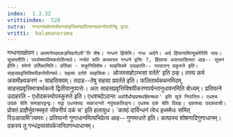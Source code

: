 ```yaml
---
index:  1.3.32
vrittiindex:  528
sutra:  गन्धनावक्षेपणसेवनसाहसिक्यप्रतियत्नप्रकनोपयोगेषु कृञः
vritti:  balamanorama 
---
```


गन्धनावक्षेपण। `आत्मनेपदमकत्र्रभिप्रायेऽपी'ति शेषः। गन्धनं हिंसेति। गन्ध अर्दने। अर्द हिंसायामित्युक्तेरिति भावः। सूचयतीति। परदोषमाविषकरोतीत्यर्थः। नन्वेवं सति कथमस्य गन्धने वृत्तिः ?, हिंसाया असत्त्वादित्यत आह-- सूचनं हीति। श्येनो वर्तिकामिति। वर्तिका - शकुनिविशेषः। साहसिक्ये उदाहरति-- परदारान् प्रकुरुते इति। साहसप्रवृत्तिविषयीकरोतीत्यर्थः। सहसा वर्तते साहसिकः। `ओजस्सहोऽम्भसा वर्तते' इति ठक्। तस्य कर्म असमीक्ष्यकरणं = साहसिक्यम्। तदाह--तेषु सहसा प्रवर्तते इति। फलितार्थकथनमिदम्, साहसप्रवृत्तिमात्रार्थकत्वे द्वितीयानुपपत्तेः। अतः साहसप्रवृत्तिविषयीकरणपर्यन्तानुधावनमिति बोध्यम्। प्रतियत्ने उदाहरति - एधोदकस्योपस्कुरुते इति। एधशब्दोऽदन्तः `अवोदैधौद्मप्रश्रथहिमश्रथाः' इति सूत्रे निपातितः। एधश्च उदकं चेति समाहारद्वन्द्वः। यद्वा एधस्शब्दः सकारान्तो नपुंसकलिङ्गः। एधश्च दकं चेति विग्रहः। दकशब्द उदकवाची। `प्रोक्तं प्राज्ञैर्भुवनममृतं जीवनीयं दकं च' इति हलायुधः। `काष्ठं दार्विन्धनं त्वेध इध्ममेधः समित् रिउआयामि'त्यमरः। प्रतियत्नो गुणाधानमित्यभिप्रेत्य आह-- गुणमाधत्ते इति। काष्ठस्य शोषणादिगुणाधानम्। दकस्य तु गन्धद्रव्यसंपर्कजनितगन्धाधानम्।

